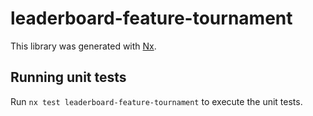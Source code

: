 # leaderboard-feature-tournament

This library was generated with [Nx](https://nx.dev).

## Running unit tests

Run `nx test leaderboard-feature-tournament` to execute the unit tests.
